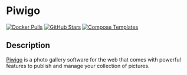 # Piwigo

[![Docker Pulls](https://img.shields.io/docker/pulls/linuxserver/piwigo?style=flat-square&color=607D8B&label=docker%20pulls&logo=docker)](https://hub.docker.com/r/linuxserver/piwigo)
[![GitHub Stars](https://img.shields.io/github/stars/linuxserver/docker-piwigo?style=flat-square&color=607D8B&label=github%20stars&logo=github)](https://github.com/linuxserver/docker-piwigo)
[![Compose Templates](https://img.shields.io/static/v1?style=flat-square&color=607D8B&label=compose&message=templates)](https://github.com/GhostWriters/DockSTARTer/tree/master/compose/.apps/piwigo)

## Description

[Piwigo](http://piwigo.org/) is a photo gallery software for the web that comes with powerful features to publish and manage your collection of pictures.
